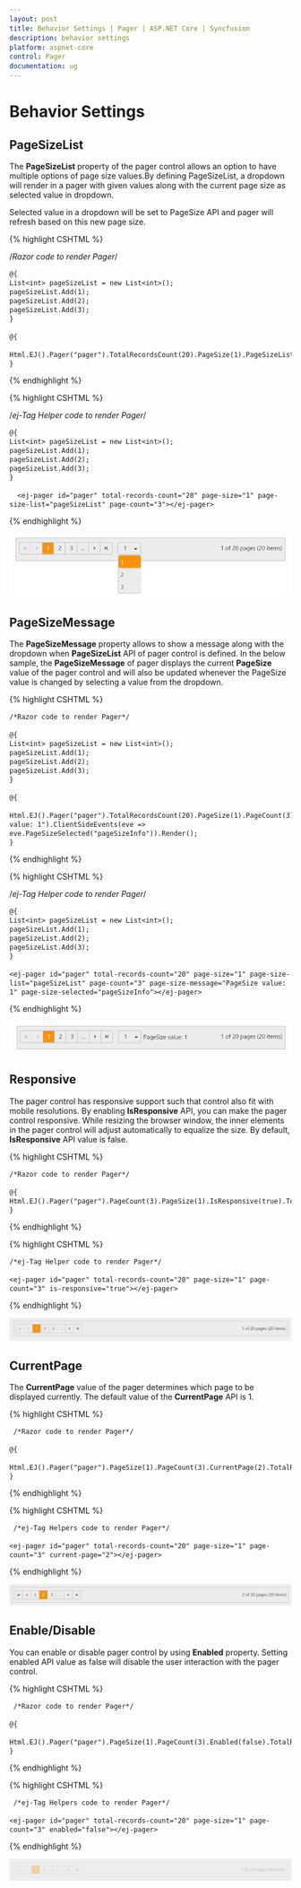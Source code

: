 ```yaml
---
layout: post
title: Behavior Settings | Pager | ASP.NET Core | Syncfusion
description: behavior settings
platform: aspnet-core
control: Pager
documentation: ug
---
```


# Behavior Settings

## PageSizeList

The **PageSizeList** property of the pager control allows an option to have multiple options of page size values.By defining PageSizeList, a dropdown will render in a pager with given values along with the current page size as selected value in dropdown. 

Selected value in a dropdown will be set to PageSize API and pager will refresh based on this new page size.

{% highlight CSHTML %}

/*Razor code to render Pager*/

    @{
    List<int> pageSizeList = new List<int>();
    pageSizeList.Add(1);
    pageSizeList.Add(2);
    pageSizeList.Add(3);
    } 

    @{
      Html.EJ().Pager("pager").TotalRecordsCount(20).PageSize(1).PageSizeList(pageSizeList).PageCount(3).Render();
    }


{% endhighlight %}

{% highlight CSHTML %}

/*ej-Tag Helper code to render Pager*/

    @{
    List<int> pageSizeList = new List<int>();
    pageSizeList.Add(1);
    pageSizeList.Add(2);
    pageSizeList.Add(3);
    }  

      <ej-pager id="pager" total-records-count="20" page-size="1" page-size-list="pageSizeList" page-count="3"></ej-pager>

{% endhighlight %}

![](behavior-settings_images\pageSizeList.png)

## PageSizeMessage

The **PageSizeMessage** property allows to show a message along with the dropdown when **PageSizeList** API of pager control is defined. In the below sample, the **PageSizeMessage** of pager displays the current **PageSize** value of the pager control and will also be updated whenever the PageSize value is changed by selecting a value from the dropdown.

{% highlight CSHTML %}

    /*Razor code to render Pager*/

    @{
    List<int> pageSizeList = new List<int>();
    pageSizeList.Add(1);
    pageSizeList.Add(2);
    pageSizeList.Add(3);
    } 

    @{
      Html.EJ().Pager("pager").TotalRecordsCount(20).PageSize(1).PageCount(3).PageSizeList(pageSizeList).PageSizeMessage("PageSize value: 1").ClientSideEvents(eve => eve.PageSizeSelected("pageSizeInfo")).Render();
    } 

<script>
    function pageSizeInfo(e) {
        var a = $("#pager").ejPager("instance");
        a.option("pageSizeMessage", "PageSize value: " + e.pageSize);
    }
</script>

{% endhighlight %}

{% highlight CSHTML %}

   /*ej-Tag Helper code to render Pager*/

    @{
    List<int> pageSizeList = new List<int>();
    pageSizeList.Add(1);
    pageSizeList.Add(2);
    pageSizeList.Add(3);
    } 

    <ej-pager id="pager" total-records-count="20" page-size="1" page-size-list="pageSizeList" page-count="3" page-size-message="PageSize value: 1" page-size-selected="pageSizeInfo"></ej-pager>

<script>
    function pageSizeInfo(e) {
        var a = $("#pager").ejPager("instance");
        a.option("pageSizeMessage", "PageSize value: " + e.pageSize);
    }
</script>

{% endhighlight %}

![](behavior-settings_images\pageSizeMessage.png)

## Responsive

The pager control has responsive support such that control also fit with mobile resolutions. By enabling **IsResponsive** API, you can make the pager control responsive. While resizing the browser window, the inner elements in the pager control will adjust automatically to equalize the size. By default, **IsResponsive** API value is false. 

{% highlight CSHTML %}

    /*Razor code to render Pager*/

    @{
    Html.EJ().Pager("pager").PageCount(3).PageSize(1).IsResponsive(true).TotalRecordsCount(20).Render();
    }

{% endhighlight %}

{% highlight CSHTML %}

    /*ej-Tag Helper code to render Pager*/

    <ej-pager id="pager" total-records-count="20" page-size="1" page-count="3" is-responsive="true"></ej-pager>

{% endhighlight %}

![](behavior-settings_images\pager_Responsive.png)

## CurrentPage

The **CurrentPage** value of the pager determines which page to be displayed currently. The default value of the **CurrentPage** API is 1.

{% highlight CSHTML %}

     /*Razor code to render Pager*/

    @{
      Html.EJ().Pager("pager").PageSize(1).PageCount(3).CurrentPage(2).TotalRecordsCount(20).Render();
    }

{% endhighlight %}

{% highlight CSHTML %}

     /*ej-Tag Helpers code to render Pager*/

    <ej-pager id="pager" total-records-count="20" page-size="1" page-count="3" current-page="2"></ej-pager>

{% endhighlight %}

![](behavior-settings_images\pager_Currentpage.png)

## Enable/Disable

You can enable or disable pager control by using **Enabled** property. Setting enabled API value as false will disable the user interaction with the pager control.

{% highlight CSHTML %}

     /*Razor code to render Pager*/

    @{
     Html.EJ().Pager("pager").PageSize(1).PageCount(3).Enabled(false).TotalRecordsCount(20).Render();
    }

{% endhighlight %}

{% highlight CSHTML %}

     /*ej-Tag Helpers code to render Pager*/

    <ej-pager id="pager" total-records-count="20" page-size="1" page-count="3" enabled="false"></ej-pager>

{% endhighlight %}

![](behavior-settings_images\pager_EnableDisable.png)